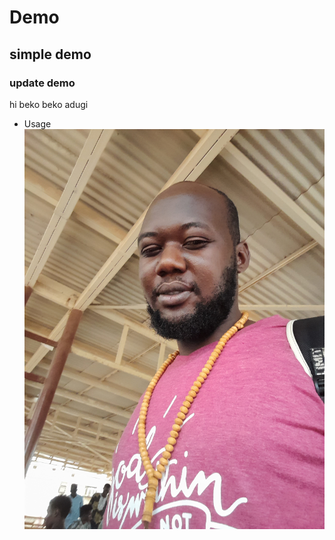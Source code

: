 # Demo

## simple demo

### update demo

hi beko
beko adugi
- Usage
![image alt](https://github.com/abubakarabdelkrim2023/demo-repo/blob/0248d31cf12197670e4208cf32584bdbb61b6d99/%D9%A2%D9%A0%D9%A2%D9%A2%D9%A0%D9%A8%D9%A0%D9%A8_%D9%A1%D9%A6%D9%A3%D9%A4%D9%A5%D9%A7.jpg)

